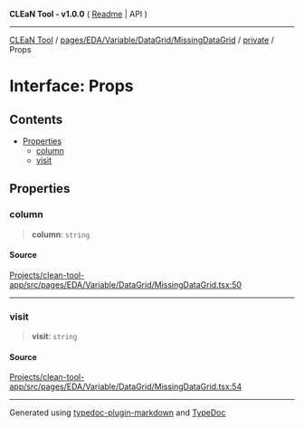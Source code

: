 **CLEaN Tool - v1.0.0** ( [Readme](../../../../../../../README.md) \| API )

***

[CLEaN Tool](../../../../../../../modules.md) / [pages/EDA/Variable/DataGrid/MissingDataGrid](../../README.md) / [private](../README.md) / Props

# Interface: Props

## Contents

- [Properties](Props.md#properties)
  - [column](Props.md#column)
  - [visit](Props.md#visit)

## Properties

### column

> **column**: `string`

#### Source

[Projects/clean-tool-app/src/pages/EDA/Variable/DataGrid/MissingDataGrid.tsx:50](https://github.com/yuckyh/clean-tool-app/)

***

### visit

> **visit**: `string`

#### Source

[Projects/clean-tool-app/src/pages/EDA/Variable/DataGrid/MissingDataGrid.tsx:54](https://github.com/yuckyh/clean-tool-app/)

***

Generated using [typedoc-plugin-markdown](https://www.npmjs.com/package/typedoc-plugin-markdown) and [TypeDoc](https://typedoc.org/)

